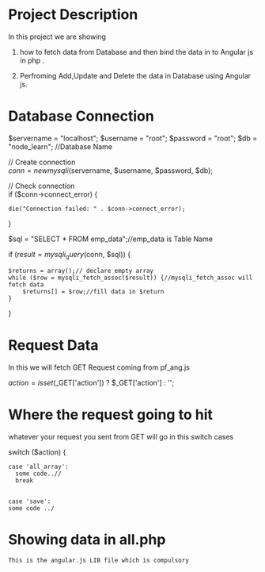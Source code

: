 # Project Description 

In this project we are showing

1.  how to fetch data from Database and then bind the data in to Angular js in php .
  
2.  Perfroming Add,Update and Delete the data in Database using Angular js. 


# Database Connection

$servername = "localhost";
$username = "root";
$password = "root";
$db = "node_learn"; //Database Name

// Create connection	
$conn = new mysqli($servername, $username, $password, $db);


// Check connection		
if ($conn->connect_error) {

    die("Connection failed: " . $conn->connect_error);
}

$sql = "SELECT * FROM emp_data";//emp_data is Table Name

if ($result = mysqli_query($conn, $sql)) {

    $returns = array();// declare empty array 
    while ($row = mysqli_fetch_assoc($result)) {//mysqli_fetch_assoc will fetch data 
        $returns[] = $row;//fill data in $return
    }
}

# Request Data

In this we will fetch GET Request coming from pf_ang.js


$action = isset($_GET['action']) ? $_GET['action'] : '';



# Where the request going to hit
  whatever your request you sent from GET will go in this switch cases
  

switch ($action) {

    case 'all_array':
      some code..//
      break 
      
      
    case 'save':
    some code ../



# Showing data in all.php 		

	This is the angular.js LIB file which is compulsory 
 <script type="text/javascript" src="../js/angular.js"></script> 

